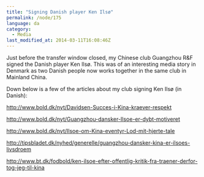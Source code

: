 ```yaml
---
title: "Signing Danish player Ken Ilsø"
permalink: /node/175
language: da
category:
  - Media
last_modified_at: 2014-03-11T16:08:46Z
---
```


Just before the transfer window closed, my Chinese club Guangzhou R&F signed the Danish player Ken Ilsø. This was of an interesting media story in Denmark as two Danish people now works together in the same club in Mainland China.

Down below is a few of the articles about my club signing Ken Ilsø (in Danish):

<http://www.bold.dk/nyt/Davidsen-Succes-i-Kina-kraever-respekt>

<http://www.bold.dk/nyt/Guangzhou-dansker-Ilsoe-er-dybt-motiveret>

<http://www.bold.dk/nyt/Ilsoe-om-Kina-eventyr-Lod-mit-hjerte-tale>

<http://tipsbladet.dk/nyhed/generelle/guangzhou-dansker-kina-er-ilsoes-livsdroem>

<http://www.bt.dk/fodbold/ken-ilsoe-efter-offentlig-kritik-fra-traener-derfor-tog-jeg-til-kina>
